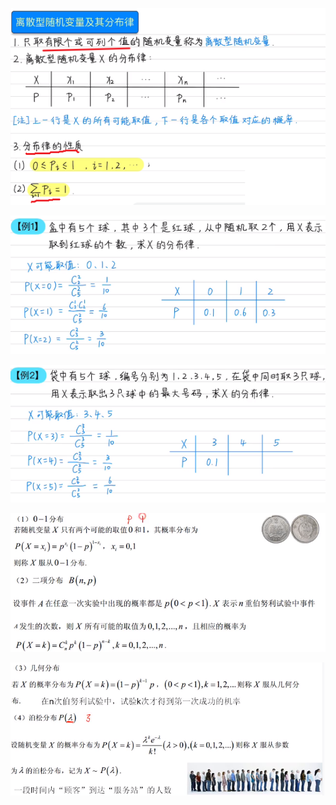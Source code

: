 ![](../photo/Pasted%20image%2020240423112525.png)

![](../photo/Pasted%20image%2020240423112553.png)

![](../photo/Pasted%20image%2020240423112621.png)


![](../photo/Pasted%20image%2020240416160309.png)

![](../photo/Pasted%20image%2020240416160329.png)
